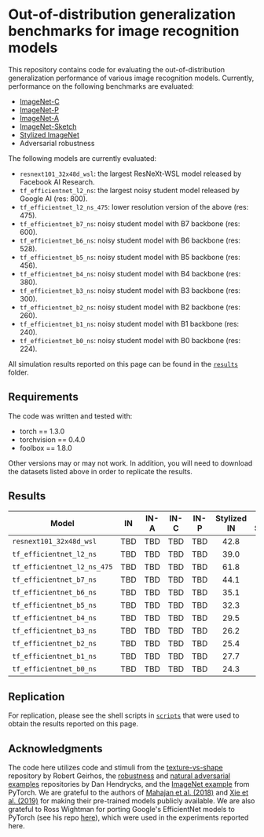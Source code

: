 # Out-of-distribution generalization benchmarks for image recognition models
This repository contains code for evaluating the out-of-distribution generalization performance of various image recognition models. Currently, performance on the following benchmarks are evaluated:

* [ImageNet-C](https://github.com/hendrycks/robustness)
* [ImageNet-P](https://github.com/hendrycks/robustness)
* [ImageNet-A](https://github.com/hendrycks/natural-adv-examples)
* [ImageNet-Sketch](https://github.com/HaohanWang/ImageNet-Sketch)
* [Stylized ImageNet](https://github.com/rgeirhos/texture-vs-shape/tree/master/stimuli/style-transfer-preprocessed-512)
* Adversarial robustness

The following models are currently evaluated:

* `resnext101_32x48d_wsl`: the largest ResNeXt-WSL model released by Facebook AI Research.
* `tf_efficientnet_l2_ns`: the largest noisy student model released by Google AI (res: 800).
* `tf_efficientnet_l2_ns_475`: lower resolution version of the above (res: 475).
* `tf_efficientnet_b7_ns`: noisy student model with B7 backbone (res: 600).
* `tf_efficientnet_b6_ns`: noisy student model with B6 backbone (res: 528).
* `tf_efficientnet_b5_ns`: noisy student model with B5 backbone (res: 456).
* `tf_efficientnet_b4_ns`: noisy student model with B4 backbone (res: 380).
* `tf_efficientnet_b3_ns`: noisy student model with B3 backbone (res: 300).
* `tf_efficientnet_b2_ns`: noisy student model with B2 backbone (res: 260).
* `tf_efficientnet_b1_ns`: noisy student model with B1 backbone (res: 240).
* `tf_efficientnet_b0_ns`: noisy student model with B0 backbone (res: 224).

All simulation results reported on this page can be found in the [`results`](https://github.com/eminorhan/ood-benchmarks/tree/master/results) folder. 

## Requirements
The code was written and tested with:

* torch == 1.3.0
* torchvision == 0.4.0
* foolbox == 1.8.0

Other versions may or may not work. In addition, you will need to download the datasets listed above in order to replicate the results.

## Results
| Model | IN | IN-A | IN-C | IN-P | Stylized IN | IN-Sketch | Adv. acc. |
| ----- |:--:|:----:|:----:|:----:|:-----------:|:---------:|:---------:|
| `resnext101_32x48d_wsl`     | TBD | TBD | TBD | TBD | 42.8 | 59.1 | TBD |
| `tf_efficientnet_l2_ns`     | TBD | TBD | TBD | TBD | 39.0 | 52.7 | TBD |
| `tf_efficientnet_l2_ns_475` | TBD | TBD | TBD | TBD | 61.8 | 53.6 | TBD |
| `tf_efficientnet_b7_ns`     | TBD | TBD | TBD | TBD | 44.1 | 48.3 | TBD |
| `tf_efficientnet_b6_ns`     | TBD | TBD | TBD | TBD | 35.1 | 48.1 | TBD |
| `tf_efficientnet_b5_ns`     | TBD | TBD | TBD | TBD | 32.3 | TBD  | TBD |
| `tf_efficientnet_b4_ns`     | TBD | TBD | TBD | TBD | 29.5 | TBD  | TBD |
| `tf_efficientnet_b3_ns`     | TBD | TBD | TBD | TBD | 26.2 | TBD  | TBD |
| `tf_efficientnet_b2_ns`     | TBD | TBD | TBD | TBD | 25.4 | TBD  | TBD |
| `tf_efficientnet_b1_ns`     | TBD | TBD | TBD | TBD | 27.7 | TBD  | TBD |
| `tf_efficientnet_b0_ns`     | TBD | TBD | TBD | TBD | 24.3 | TBD  | TBD |

## Replication
For replication, please see the shell scripts in [`scripts`](https://github.com/eminorhan/ood-benchmarks/tree/master/scripts) that were used to obtain the results reported on this page. 

## Acknowledgments
The code here utilizes code and stimuli from the [texture-vs-shape](https://github.com/rgeirhos/texture-vs-shape) repository by Robert Geirhos, the [robustness](https://github.com/hendrycks/robustness) and [natural adversarial examples](https://github.com/hendrycks/natural-adv-examples) repositories by Dan Hendrycks, and the [ImageNet example](https://github.com/pytorch/examples/tree/master/imagenet) from PyTorch. We are grateful to the authors of [Mahajan et al. (2018)](https://arxiv.org/abs/1805.00932) and [Xie et al. (2019)](https://arxiv.org/abs/1911.04252) for making their pre-trained models publicly available. We are also grateful to Ross Wightman for porting Google's EfficientNet models to PyTorch (see his repo [here](https://github.com/rwightman/gen-efficientnet-pytorch)), which were used in the experiments reported here.
